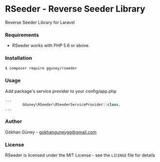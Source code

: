 # RSeeder - Reverse Seeder Library

Reverse Seeder Library for Laravel

### Requirements

- RSeeder works with PHP 5.6 or above.

### Installation

```bash
$ composer require gguney/rseeder
```

### Usage
Add package's service provider to your config/app.php

```php
...
        GGuney\RSeeder\RSeederServiceProvider::class,
...
```

### Author

Gökhan Güney - <gokhanguneygg@gmail.com><br />

### License

RSeeder is licensed under the MIT License - see the `LICENSE` file for details
